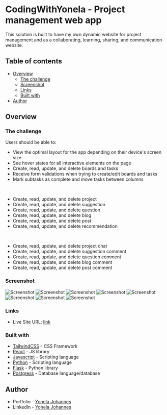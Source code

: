 # CodingWithYonela - Project management web app


This solution is built to have my own dynamic website for project management and as a collaborating, learning, sharing, and communication website.

## Table of contents

- [Overview](#overview)
  - [The challenge](#the-challenge)
  - [Screenshot](#screenshot)
  - [Links](#links)
  - [Built with](#built-with)
- [Author](#author)

## Overview

### The challenge

Users should be able to:

- View the optimal layout for the app depending on their device's screen size
- See hover states for all interactive elements on the page
- Create, read, update, and delete boards and tasks
- Receive form validations when trying to create/edit boards and tasks
- Mark subtasks as complete and move tasks between columns

<br />

- Create, read, update, and delete project
- Create, read, update, and delete suggestion
- Create, read, update, and delete question
- Create, read, update, and delete blog
- Create, read, update, and delete post
- Create, read, update, and delete recommendation

<br />

- Create, read, update, and delete project chat
- Create, read, update, and delete suggestion comment
- Create, read, update, and delete question comment
- Create, read, update, and delete blog comment
- Create, read, update, and delete post comment

### Screenshot

![Screenshot](<./public/assets/1.png>)
![Screenshot](<./public/assets/2.png>)
![Screenshot](<./public/assets/3.png>)
![Screenshot](<./public/assets/4.png>)
![Screenshot](<./public/assets/5.png>)
![Screenshot](<./public/assets/6.png>)
![Screenshot](<./public/assets/7.png>)
![Screenshot](<./public/assets/8.png>)

### Links

- Live Site URL: [link](https)

### Built with

- [TailwindCSS](https://tailwindcss.com/) - CSS Framework
- [React](https://reactjs.org/) - JS library
- [Javascript](https://javascript.com/) - Scripting language
- [Python](https://python.org/) - Scripting language
- [Flask](https://flask.palletsprojects.com/en/3.0.x/) - Python library
- [Postgress](https://postgresql.org/) - Database language/database


## Author

- Portfolio - [Yonela Johannes](https://www.linkedin.com/in/yonela-johannes/)
- LinkedIn - [Yonela Johannes](https://www.linkedin.com/in/yonela-johannes/)
